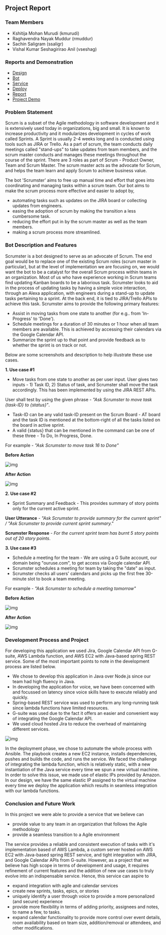 ## Project Report

### Team Members

* Kshitija Mohan Murudi (kmurudi)
* Raghavendra Nayak Muddur (rmuddur)
* Sachin Saligram (ssaligr)
* Vishal Kumar Seshagirirao Anil (vseshag)

### Reports and Demonstration

* [Design](https://github.ncsu.edu/rmuddur/Scrumster/blob/master/DESIGN.md)
* [Bot](https://github.ncsu.edu/rmuddur/Scrumster/blob/master/Alexa-Bot/BOT.md)
* [Service](https://github.ncsu.edu/rmuddur/Scrumster/blob/master/Alexa-service/SERVICE.md)
* [Deploy](https://github.ncsu.edu/rmuddur/Scrumster/blob/master/Alexa-Deploy/DEPLOY.md)
* [Report](https://github.ncsu.edu/rmuddur/Scrumster/blob/master/Alexa-Report/REPORT.md)
* [Project Demo](https://youtu.be/g2zEf1eVQVE)

### Problem Statement

Scrum is a subset of the Agile methodology in software development and it is extensively used today in organizations, big and small. It is known to increase productivity and it modularizes development in cycles of work called Sprints. A Sprint is usually 2-4 weeks long and is conducted using tools such as JIRA or Trello. As a part of scrum, the team conducts daily meetings called "stand-ups" to take updates from team members, and the scrum master conducts and manages these meetings throughout the course of the sprint. There are 3 roles as part of Scrum - Product Owner, Team and Scrum Master. The scrum master acts as the advocate for Scrum, and helps the team learn and apply Scrum to achieve business value.

The bot 'Scrumster' aims to free up manual time and effort that goes into coordinating and managing tasks within a scrum team. Our bot aims to make the scrum process more effective and easier to adopt by,

* automating tasks such as updates on the JIRA board or collecting updates from engineers.
* easing the adoption of scrum by making the transition a less cumbersome task.
* reducing the effort put in by the scrum master as well as the team members.
* making a scrum process more streamlined.

### Bot Description and Features

Scrumster is a bot designed to serve as an advocate of Scrum. The end goal would be to replace one of the existing Scrum roles (scrum master in particular), but at the level of implementation we are focusing on, we would want the bot to be a catalyst for the overall Scrum process within teams in an organization. Most of us who have experience working in Scrum teams find updating Kanban boards to be a laborious task. Scrumster looks to aid in the process of updating tasks by having a simple voice interaction, through an Alexa application, with engineers during a stand-up to update tasks pertaining to a sprint. At the back end, it is tied to JIRA/Trello APIs to achieve this task. Scrumster aims to provide the following primary features:

* Assist in moving tasks from one state to another (for e.g.. from 'In-Progress' to 'Done').
* Schedule meetings for a duration of 30 minutes or 1 hour when all team members are available. This is achieved by accessing their calendars via the Google Calendar API.
* Summarize the sprint up to that point and provide feedback as to whether the sprint is on track or not.

Below are some screenshots and description to help illustrate these use cases.

__1. Use case #1__

* Move tasks from one state to another as per user input. User gives two inputs - 1) Task ID, 2) Status of task, and Scrumster shall move the task accordingly. This has been implemented by using the JIRA REST APIs.

User shall test by using the given phrase - *"Ask Scrumster to move task {task-ID} to {status}"*.

* Task-ID can be any valid task-ID present on the Scrum Board - AT board and the task ID is mentioned at the bottom-right of all the tasks listed on the board in active sprint.
* A valid {status} that can be mentioned in the command can be one of these three - To Do, In Progress, Done.

For example - *"Ask Scrumster to move task 16 to Done"*

__Before Action__

![img](https://github.ncsu.edu/rmuddur/Scrumster/blob/master/Alexa-Deploy/se3.PNG)

__After Action__

![img](https://github.ncsu.edu/rmuddur/Scrumster/blob/master/Alexa-Deploy/se5.PNG)

__2. Use case #2__

* Sprint Summary and Feedback - This provides summary of story points only for the current active sprint.

__User Utterance__ - *"Ask Scrumster to provide summary for the current sprint" / "Ask Scrumster to provide current sprint summary."*

__Scrumster Response__ - *For the current sprint team has burnt 5 story points out of 20 story points*.

__3. Use case #3__

* Schedule a meeting for the team - We are using a G Suite account, our domain being "ouruse.com", to get access via Google calendar API. 
* Scrumster schedules a meeting for team by taking the "date" as input.
* Scrumster checks all users' calendars and picks up the first free 30-minute slot to book a team meeting.

For example - *"Ask Scrumster to schedule a meeting tomorrow"*

__Before Action__

![img](https://github.ncsu.edu/rmuddur/Scrumster/blob/master/Alexa-Deploy/se12.PNG)

__After Action__

![img](https://github.ncsu.edu/rmuddur/Scrumster/blob/master/Alexa-Deploy/se15.PNG)

### Development Process and Project

For developing this application we used Jira, Google Calendar API from G-suite, AWS Lambda function, and AWS EC2 with Java-based spring REST service. Some of the most important points to note in the development process are listed below.

* We chose to develop this application in Java over Node.js since our team had high fluency in Java. 
* In developing the application for voice, we have been concerned with and focussed on latency since voice skills have to execute reliably and quickly. 
* Spring-based REST service was used to perform any long-running task since lambda functions have limited resources. 
* G-suite was used due to the fact it offers an easier and convenient way of integrating the Google Calendar API. 
* We used cloud hosted Jira to reduce the overhead of maintaining different services.

![img](https://github.ncsu.edu/rmuddur/Scrumster/blob/master/images/architecture_diagram.png)

In the deployment phase, we chose to automate the whole process with Ansible. The playbook creates a new EC2 instance, installs dependencies, pushes and builds the code, and runs the service. We faced the challenge of integrating the lambda function, which is relatively static, with a new instantiation of the Java service every time we spun a new virtual machine. In order to solve this issue, we made use of elastic IPs provided by Amazon. In our design, we have the same elastic IP assigned to the virtual machine every time we deploy the application which results in seamless integration with our lambda functions.

### Conclusion and Future Work

In this project we were able to provide a service that we believe can 
* provide value to any team in an organization that follows the Agile methodology
* provide a seamless transition to a Agile environment

The service provides a reliable and consistent execution of tasks with it's implementation based of AWS Lambda, a custom server hosted on AWS EC2 with Java-based spring REST service, and tight integration with JIRA, and Google Calendar APIs from G-suite. However, as a project that we believe has high scope in terms of development and usage, it requires refinement of current features and the addition of new use cases to truly evolve into an indispensable service. Hence, this service can aspire to
* expand integration with agile and calendar services
* create new sprints, tasks, epics, or stories
* uniquely identify a user through voice to provide a more personalized (and secure) experience
* provide more flexibility in terms of adding priority, assignees and notes, to name a few, to tasks. 
* expand calendar functionality to provide more control over event details, room availability based on team size, addition/removal or attendees, and other modifications.
